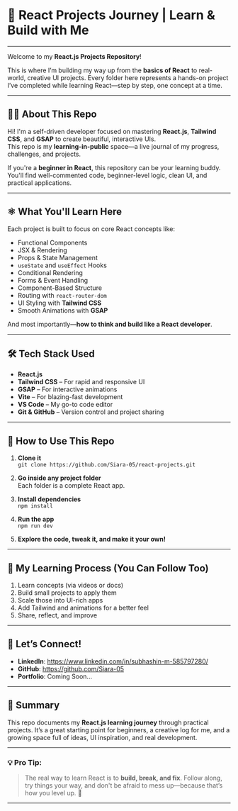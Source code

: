 # 🚀 React Projects Journey | Learn & Build with Me

---

Welcome to my **React.js Projects Repository**!

This is where I’m building my way up from the **basics of React** to real-world, creative UI projects. Every folder here represents a hands-on project I’ve completed while learning React—step by step, one concept at a time.

---

## 👩‍💻 About This Repo

Hi! I'm a self-driven developer focused on mastering **React.js**, **Tailwind CSS**, and **GSAP** to create beautiful, interactive UIs.  
This repo is my **learning-in-public** space—a live journal of my progress, challenges, and projects.

If you're a **beginner in React**, this repository can be your learning buddy. You'll find well-commented code, beginner-level logic, clean UI, and practical applications.

---

## ⚛️ What You'll Learn Here

Each project is built to focus on core React concepts like:

- Functional Components
- JSX & Rendering
- Props & State Management
- `useState` and `useEffect` Hooks
- Conditional Rendering
- Forms & Event Handling
- Component-Based Structure
- Routing with `react-router-dom`
- UI Styling with **Tailwind CSS**
- Smooth Animations with **GSAP**

And most importantly—**how to think and build like a React developer**.

---

## 🛠 Tech Stack Used

- **React.js**
- **Tailwind CSS** – For rapid and responsive UI
- **GSAP** – For interactive animations
- **Vite** – For blazing-fast development
- **VS Code** – My go-to code editor
- **Git & GitHub** – Version control and project sharing

---

## 📌 How to Use This Repo

1. **Clone it**  
   `git clone https://github.com/Siara-05/react-projects.git`

2. **Go inside any project folder**  
   Each folder is a complete React app.

3. **Install dependencies**  
   `npm install`

4. **Run the app**  
   `npm run dev`

5. **Explore the code, tweak it, and make it your own!**

---

## 🧠 My Learning Process (You Can Follow Too)

1. Learn concepts (via videos or docs)
2. Build small projects to apply them
3. Scale those into UI-rich apps
4. Add Tailwind and animations for a better feel
5. Share, reflect, and improve

---

## 🤝 Let’s Connect!

- **LinkedIn**: https://www.linkedin.com/in/subhashin-m-585797280/
- **GitHub**: https://github.com/Siara-05
- **Portfolio**: Coming Soon...

---

## 📌 Summary

This repo documents my **React.js learning journey** through practical projects. It’s a great starting point for beginners, a creative log for me, and a growing space full of ideas, UI inspiration, and real development.

---

### 💡 Pro Tip:

> The real way to learn React is to **build, break, and fix**. Follow along, try things your way, and don't be afraid to mess up—because that’s how you level up. 🚀

---
